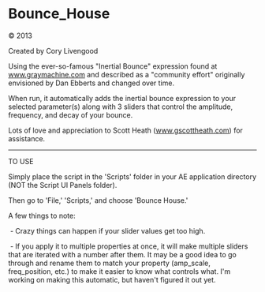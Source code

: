 Bounce_House
============

© 2013

Created by Cory Livengood
 
Using the ever-so-famous "Inertial Bounce" expression found at www.graymachine.com and described as a "community effort" originally envisioned by Dan Ebberts and changed over time. 

When run, it automatically adds the inertial bounce expression to your selected parameter(s) along with 3 sliders that control the amplitude, frequency, and decay of your bounce.

Lots of love and appreciation to Scott Heath (www.gscottheath.com) for assistance.

---------

TO USE

Simply place the script in the 'Scripts' folder in your AE application directory (NOT the Script UI Panels folder).

Then go to 'File,' 'Scripts,' and choose 'Bounce House.'

A few things to note:

 - Crazy things can happen if your slider values get too high.

 - If you apply it to multiple properties at once, it will make multiple sliders that are iterated with a number after them. It may be a good idea to go through and rename them to match your property (amp_scale, freq_position, etc.) to make it easier to know what controls what. I'm working on making this automatic, but haven't figured it out yet.
